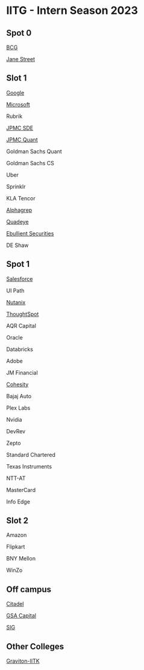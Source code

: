 # IITG - Intern Season 2023

## Spot 0

[BCG](./Spot%200/BCG/)

[Jane Street](./Spot%200/Jane%20Street/)

## Slot 1

[Google](./Slot%201/Google/)

[Microsoft](./Slot%201/Microsoft/)

Rubrik

[JPMC SDE](./Slot%201/JPMC%20SDE/)

[JPMC Quant](./Slot%201/JPMC%20Quant/)

Goldman Sachs Quant

Goldman Sachs CS

Uber

Sprinklr

KLA Tencor

[Alphagrep](./Slot%201/Alphagrep/)

[Quadeye](./Slot%201/Quadeye/)

[Ebullient Securities](./Slot%201/Ebullient%20Securities/)

DE Shaw

## Spot 1

[Salesforce](./Spot%201/Salesforce/)

UI Path

[Nutanix](./Spot%201/Nutanix/)

[ThoughtSpot](./Spot%201/ThoughtSpot/)

AQR Capital

Oracle

Databricks

Adobe

JM Financial

[Cohesity](./Spot%201/Cohesity/)

Bajaj Auto

Plex Labs

Nvidia

DevRev

Zepto

Standard Chartered

Texas Instruments

NTT-AT

MasterCard

Info Edge

## Slot 2

Amazon

Flipkart

BNY Mellon

WinZo

## Off campus

[Citadel](./Off%20campus/Citadel/)

[GSA Capital](./Off%20campus/GSA%20Capital/)

[SIG](./Off%20campus/SIG/)

## Other Colleges

[Graviton-IITK](./Other%20Colleges/Graviton-IITK/)